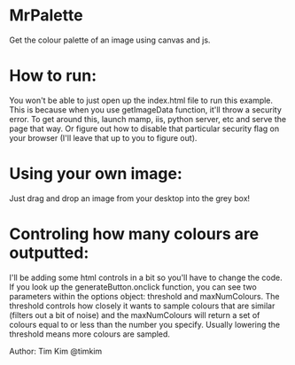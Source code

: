 MrPalette
=========

Get the colour palette of an image using canvas and js.

How to run:
==========================================================================
You won't be able to just open up the index.html file to run this example.
This is because when you use getImageData function, it'll throw a security 
error. To get around this, launch mamp, iis, python server, etc and serve
the page that way. Or figure out how to disable that particular security
flag on your browser (I'll leave that up to you to figure out).

Using your own image:
==========================================================================
Just drag and drop an image from your desktop into the grey box!

Controling how many colours are outputted:
==========================================================================
I'll be adding some html controls in a bit so you'll have to change the
code. If you look up the generateButton.onclick function, you can see
two parameters within the options object: threshold and maxNumColours. The
threshold controls how closely it wants to sample colours that are similar
(filters out a bit of noise) and the maxNumColours will return a set of 
colours equal to or less than the number you specify. Usually lowering
the threshold means more colours are sampled. 


Author: Tim Kim
@timkim